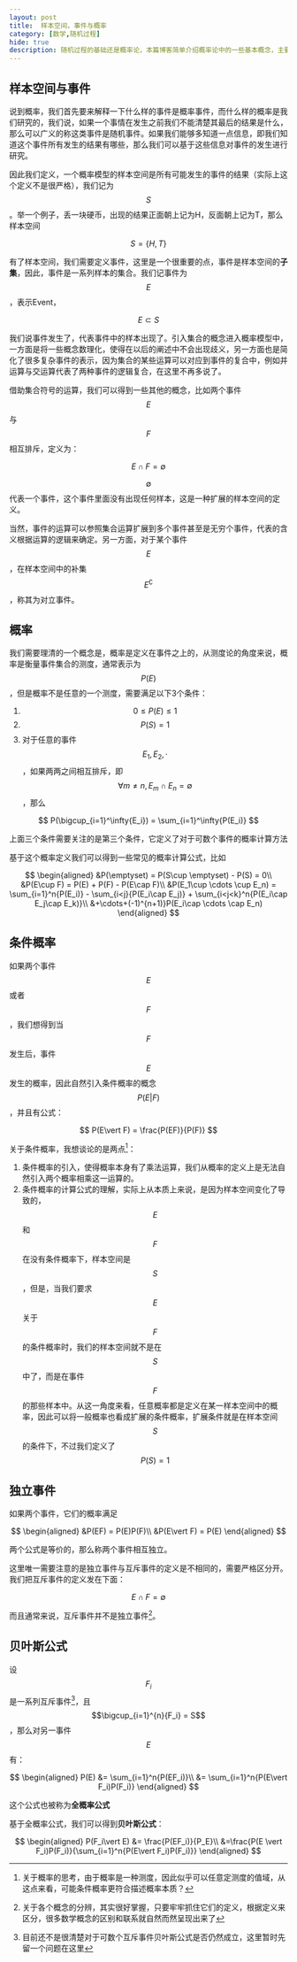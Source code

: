 ```yaml
---
layout: post
title:  样本空间，事件与概率
category: [数学,随机过程] 
hide: true
description: 随机过程的基础还是概率论，本篇博客简单介绍概率论中的一些基本概念，主要是引入样本空间，事件和概率这三个基本概念
---
```


## 样本空间与事件

说到概率，我们首先要来解释一下什么样的事件是概率事件，而什么样的概率是我们研究的，我们说，如果一个事情在发生之前我们不能清楚其最后的结果是什么，那么可以广义的称这类事件是随机事件。如果我们能够多知道一点信息，即我们知道这个事件所有发生的结果有哪些，那么我们可以基于这些信息对事件的发生进行研究。

因此我们定义，一个概率模型的样本空间是所有可能发生的事件的结果（实际上这个定义不是很严格），我们记为$$S$$。举一个例子，丢一块硬币，出现的结果正面朝上记为H，反面朝上记为T，那么样本空间

$$
S = \{H,T\}
$$

有了样本空间，我们需要定义事件，这里是一个很重要的点，事件是样本空间的**子集**，因此，事件是一系列样本的集合。我们记事件为$$E$$，表示Event，

$$E\subset S$$

我们说事件发生了，代表事件中的样本出现了。引入集合的概念进入概率模型中，一方面是将一些概念数理化，使得在以后的阐述中不会出现歧义，另一方面也是简化了很多复杂事件的表示，因为集合的某些运算可以对应到事件的复合中，例如并运算与交运算代表了两种事件的逻辑复合，在这里不再多说了。

借助集合符号的运算，我们可以得到一些其他的概念，比如两个事件$$E$$与$$F$$相互排斥，定义为：

$$E\cap F = \emptyset$$

$$\emptyset$$代表一个事件，这个事件里面没有出现任何样本，这是一种扩展的样本空间的定义。

当然，事件的运算可以参照集合运算扩展到多个事件甚至是无穷个事件，代表的含义根据运算的逻辑来确定。另一方面，对于某个事件$$E$$，在样本空间中的补集$$E^\complement $$，称其为对立事件。

## 概率

我们需要理清的一个概念是，概率是定义在事件之上的，从测度论的角度来说，概率是衡量事件集合的测度，通常表示为$$P(E)$$，但是概率不是任意的一个测度，需要满足以下3个条件：

1. $$0\leq P(E) \leq 1$$
2. $$P(S)=1$$
3. 对于任意的事件$$E_1,E_2,\cdot$$，如果两两之间相互排斥，即$$\forall m\neq n, E_m\cap E_n=\emptyset$$，那么
   
$$ 
P(\bigcup_{i=1}^\infty{E_i}) = \sum_{i=1}^\infty{P(E_i)}
$$

上面三个条件需要关注的是第三个条件，它定义了对于可数个事件的概率计算方法

基于这个概率定义我们可以得到一些常见的概率计算公式，比如

$$
\begin{aligned}
    &P(\emptyset) = P(S\cup \emptyset) - P(S) = 0\\
    &P(E\cup F) = P(E) + P(F) - P(E\cap F)\\
    &P(E_1\cup \cdots \cup E_n) = \sum_{i=1}^n{P(E_i)} - \sum_{i<j}{P(E_i\cap E_j)} + \sum_{i<j<k}^n{P(E_i\cap E_j\cap E_k)}\\
    &+\cdots+(-1)^{n+1)}P(E_i\cap \cdots \cap E_n)
\end{aligned}
$$

## 条件概率

如果两个事件$$E$$或者$$F$$，我们想得到当$$F$$发生后，事件$$E$$发生的概率，因此自然引入条件概率的概念$$P(E\vert F)$$，并且有公式：

$$
P(E\vert F) = \frac{P(EF)}{P(F)}
$$

关于条件概率，我想谈论的是两点[^1]：
1. 条件概率的引入，使得概率本身有了乘法运算，我们从概率的定义上是无法自然引入两个概率相乘这一运算的。
2. 条件概率的计算公式的理解，实际上从本质上来说，是因为样本空间变化了导致的，$$E$$和$$F$$在没有条件概率下，样本空间是$$S$$，但是，当我们要求$$E$$关于$$F$$的条件概率时，我们的样本空间就不是在$$S$$中了，而是在事件$$F$$的那些样本中。从这一角度来看，任意概率都是定义在某一样本空间中的概率，因此可以将一般概率也看成扩展的条件概率，扩展条件就是在样本空间$$S$$的条件下，不过我们定义了$$P(S) = 1$$

[^1]: 关于概率的思考，由于概率是一种测度，因此似乎可以任意定测度的值域，从这点来看，可能条件概率更符合描述概率本质？

## 独立事件

如果两个事件，它们的概率满足

$$
\begin{aligned}
    &P(EF) = P(E)P(F)\\
    &P(E\vert F) = P(E)
\end{aligned}
$$

两个公式是等价的，那么称两个事件相互独立。

这里唯一需要注意的是独立事件与互斥事件的定义是不相同的，需要严格区分开。我们把互斥事件的定义发在下面：

$$
E\cap F = \emptyset
$$

而且通常来说，互斥事件并不是独立事件[^2]。

[^2]: 关于各个概念的分辨，其实很好掌握，只要牢牢抓住它们的定义，根据定义来区分，很多数学概念的区别和联系就自然而然呈现出来了

## 贝叶斯公式

设$$F_i$$是一系列互斥事件[^3]，且$$\bigcup_{i=1}^{n}{F_i} = S$$，那么对另一事件$$E$$有：

$$
\begin{aligned}
    P(E) &= \sum_{i=1}^n{P(EF_i)}\\
    &= \sum_{i=1}^n{P(E\vert F_i)P(F_i)}
\end{aligned}
$$

这个公式也被称为**全概率公式**

基于全概率公式，我们可以得到**贝叶斯公式**：

$$
\begin{aligned}
    P(F_i\vert E) &= \frac{P(EF_i)}{P_E}\\
    &=\frac{P(E \vert F_i)P(F_i)}{\sum_{i=1}^n{P(E\vert F_i)P(F_i)}}
\end{aligned}
$$

[^3]: 目前还不是很清楚对于可数个互斥事件贝叶斯公式是否仍然成立，这里暂时先留一个问题在这里

